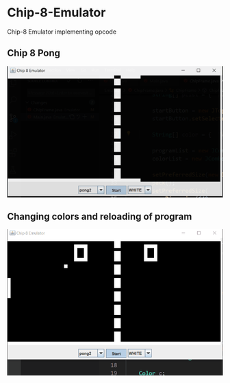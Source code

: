 # Chip-8-Emulator
Chip-8 Emulator implementing opcode

## Chip 8 Pong
![](images/chip8-pong.gif)

## Changing colors and reloading of program
![](images/chip8.gif)
